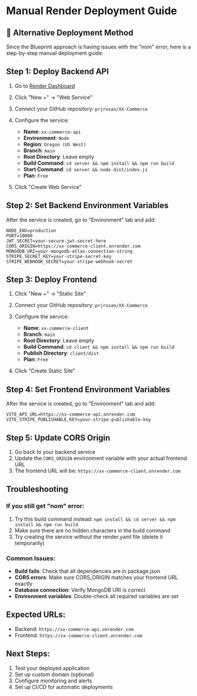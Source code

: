 # Manual Render Deployment Guide

## 🚀 Alternative Deployment Method

Since the Blueprint approach is having issues with the "nom" error, here is a step-by-step manual deployment guide:

## Step 1: Deploy Backend API

1. Go to [Render Dashboard](https://dashboard.render.com)
2. Click "New +" → "Web Service"
3. Connect your GitHub repository: `prjrosan/XX-Commerce`
4. Configure the service:
   - **Name**: `xx-commerce-api`
   - **Environment**: `Node`
   - **Region**: `Oregon (US West)`
   - **Branch**: `main`
   - **Root Directory**: Leave empty
   - **Build Command**: `cd server && npm install && npm run build`
   - **Start Command**: `cd server && node dist/index.js`
   - **Plan**: `Free`

5. Click "Create Web Service"

## Step 2: Set Backend Environment Variables

After the service is created, go to "Environment" tab and add:

```
NODE_ENV=production
PORT=10000
JWT_SECRET=your-secure-jwt-secret-here
CORS_ORIGIN=https://xx-commerce-client.onrender.com
MONGODB_URI=your-mongodb-atlas-connection-string
STRIPE_SECRET_KEY=your-stripe-secret-key
STRIPE_WEBHOOK_SECRET=your-stripe-webhook-secret
```

## Step 3: Deploy Frontend

1. Click "New +" → "Static Site"
2. Connect your GitHub repository: `prjrosan/XX-Commerce`
3. Configure the service:
   - **Name**: `xx-commerce-client`
   - **Branch**: `main`
   - **Root Directory**: Leave empty
   - **Build Command**: `cd client && npm install && npm run build`
   - **Publish Directory**: `client/dist`
   - **Plan**: `Free`

4. Click "Create Static Site"

## Step 4: Set Frontend Environment Variables

After the service is created, go to "Environment" tab and add:

```
VITE_API_URL=https://xx-commerce-api.onrender.com
VITE_STRIPE_PUBLISHABLE_KEY=your-stripe-publishable-key
```

## Step 5: Update CORS Origin

1. Go back to your backend service
2. Update the `CORS_ORIGIN` environment variable with your actual frontend URL
3. The frontend URL will be: `https://xx-commerce-client.onrender.com`

## Troubleshooting

### If you still get "nom" error:
1. Try this build command instead: `npm install && cd server && npm install && npm run build`
2. Make sure there are no hidden characters in the build command
3. Try creating the service without the render.yaml file (delete it temporarily)

### Common Issues:
- **Build fails**: Check that all dependencies are in package.json
- **CORS errors**: Make sure CORS_ORIGIN matches your frontend URL exactly
- **Database connection**: Verify MongoDB URI is correct
- **Environment variables**: Double-check all required variables are set

## Expected URLs:
- Backend: `https://xx-commerce-api.onrender.com`
- Frontend: `https://xx-commerce-client.onrender.com`

## Next Steps:
1. Test your deployed application
2. Set up custom domain (optional)
3. Configure monitoring and alerts
4. Set up CI/CD for automatic deployments
